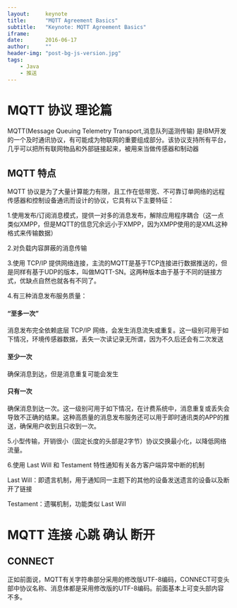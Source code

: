 ```yaml
---
layout:     keynote
title:      "MQTT Agreement Basics"
subtitle:   "Keynote: MQTT Agreement Basics"
iframe:     
date:       2016-06-17
author:     ""
header-img: "post-bg-js-version.jpg"
tags:
    - Java
    - 推送
---
```

# MQTT 协议 理论篇

MQTT(Message Queuing Telemetry Transport,消息队列遥测传输) 是IBM开发的一个及时通讯协议，有可能成为物联网的重要组成部分。该协议支持所有平台，几乎可以把所有联网物品和外部链接起来，被用来当做传感器和制动器

## MQTT 特点

MQTT 协议是为了大量计算能力有限，且工作在低带宽、不可靠订单网络的远程传感器和控制设备通讯而设计的协议，它具有以下主要特征：

1.使用发布/订阅消息模式，提供一对多的消息发布，解除应用程序耦合（这一点类似XMPP，但是MQTT的信息冗余远小于XMPP，因为XMPP使用的是XML这种格式来传输数据）

2.对负载内容屏蔽的消息传输

3.使用 TCP/IP 提供网络连接，主流的MQTT是基于TCP连接进行数据推送的，但是同样有基于UDP的版本，叫做MQTT-SN。这两种版本由于基于不同的链接方式，优缺点自然也就各有不同了。

4.有三种消息发布服务质量：

#### “至多一次”

消息发布完全依赖底层 TCP/IP 网络，会发生消息流失或重复。这一级别可用于如下情况，环境传感器数据，丢失一次读记录无所谓，因为不久后还会有二次发送

#### 至少一次

确保消息到达，但是消息重复可能会发生

#### 只有一次

确保消息到达一次。这一级别可用于如下情况，在计费系统中，消息重复或丢失会导致不正确的结果。这种高质量的消息发布服务还可以用于即时通讯类的APP的推送，确保用户收到且只收到一次。

5.小型传输，开销很小（固定长度的头部是2字节）协议交换最小化，以降低网络流量。

6.使用 Last Will 和 Testament 特性通知有关各方客户端异常中断的机制

Last Will：即遗言机制，用于通知同一主题下的其他的设备发送遗言的设备以及断开了链接

Testament：遗嘱机制，功能类似 Last Will

# MQTT 连接 心跳 确认 断开

## CONNECT

正如前面说，MQTT有关字符串部分采用的修改版UTF-8编码，CONNECT可变头部中协议名称、消息体都是采用修改版的UTF-8编码。前面基本上可变头部内容不多。
